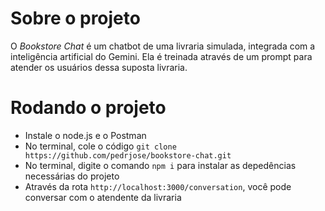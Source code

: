 # Sobre o projeto

O *Bookstore Chat* é um chatbot de uma livraria simulada, integrada com a inteligência artificial do Gemini. Ela é treinada através de um prompt para atender os usuários dessa suposta livraria.

# Rodando o projeto

- Instale o node.js e o Postman
- No terminal, cole o código `git clone https://github.com/pedrjose/bookstore-chat.git`
- No terminal, digite o comando `npm i` para instalar as depedências necessárias do projeto
- Através da rota `http://localhost:3000/conversation`, você pode conversar com o atendente da livraria